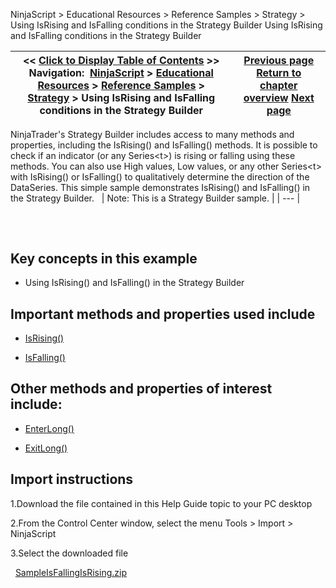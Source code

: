 ﻿
NinjaScript \> Educational Resources \> Reference Samples \> Strategy \> Using IsRising and IsFalling conditions in the Strategy Builder
Using IsRising and IsFalling conditions in the Strategy Builder

| \<\< [Click to Display Table of Contents](using_isrising_and_isfalling_c.md) \>\> **Navigation:**     [NinjaScript](ninjascript-1.md) \> [Educational Resources](educational_resources-1.md) \> [Reference Samples](reference_samples-1.md) \> [Strategy](strategy2-1.md) \> Using IsRising and IsFalling conditions in the Strategy Builder | [Previous page](using_onorderupdate_and_onexec-1.md) [Return to chapter overview](strategy2-1.md) [Next page](using_trade_performance_statis-1.md) |
| --- | --- |

NinjaTrader's Strategy Builder includes access to many methods and properties, including the IsRising() and IsFalling() methods. It is possible to check if an indicator (or any Series\<t\>) is rising or falling using these methods. You can also use High values, Low values, or any other Series\<t\> with IsRising() or IsFalling() to qualitatively determine the direction of the DataSeries. This simple sample demonstrates IsRising() and IsFalling() in the Strategy Builder.
 
| Note: This is a Strategy Builder sample. |
| --- |

## 
 
## Key concepts in this example
- Using IsRising() and IsFalling() in the Strategy Builder

## 
## Important methods and properties used include
- [IsRising()](rising-1.md)

- [IsFalling()](falling-1.md)

## 
## Other methods and properties of interest include:
- [EnterLong()](enterlong-1.md)

- [ExitLong()](exitlong-1.md)

## 
## Import instructions
1\.Download the file contained in this Help Guide topic to your PC desktop

2\.From the Control Center window, select the menu Tools \> Import \> NinjaScript

3\.Select the downloaded file

 
[SampleIsFallingIsRising.zip](samples/SampleIsFallingIsRising.zip)

